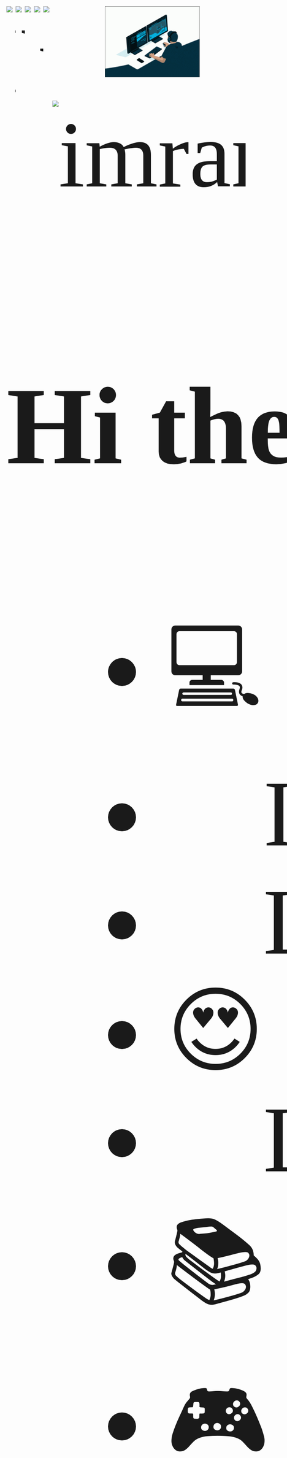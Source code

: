 <img align="right" width="49%" alt="GIF" src="CodingBlack.gif" />
<span style="font-family:'Consolas';font-size:65mm;white-space: nowrap;">
<a href="https://www.linkedin.com/in/shah-md-imran-hossain-785b5a117/"><img align="left" alt="LinkedIn" width="24px" src="https://cdn-icons-png.flaticon.com/512/2111/2111499.png"></a>
<a href="https://imran4424.github.io/"><img align="left" alt="Website" width="24px" src="https://img.icons8.com/color/48/000000/internet--v2.png"></a>
<a href="https://stackoverflow.com/users/6028039/shah-md-imran-hossain"><img align="left" alt="Stackoverflow" width="24px" src="https://upload.wikimedia.org/wikipedia/commons/e/ef/Stack_Overflow_icon.svg"></a>
<a href="https://shahcodersden.com/" target="_blank" rel="noopener noreferrer"><img align="left" alt="wordpress" width="24px" src="https://cdn-icons-png.flaticon.com/512/174/174881.png"></a>
<a href="https://stardev.io/developers/Imran4424"><img align="left" alt="stardev" width="24px" src="https://stardev.io/img/logo.png"></a>
<p> <img src="https://komarev.com/ghpvc/?username=imran4424&label=Profile%20views&color=0e75b6&style=flat" alt="imran"> </p>

### Hi there 👋, I am Shah Md. Imran Hossain

 <div align='left' id="user-content-toc">
 <ul>
    <li>💻 I’m currently working as Software Engineer(iOS)</li>
    <li>🌱 I’m currently learning about Software Architecture</li>
    <li>👯 Looking forward to collaborate on OpenSource iOS App</li>
    <li>😍 My Research Interests are: CV, NLP, LLM </li>
    <li>🔭 Looking for funded PhD program on CV, NLP, LLM</li>
    <li>📚 I love to reading novels</li>
    <li>🎮 I love to play video games</li>
    <li>😘😍💻 Happy Coding 💻😍😘</li>
 </ul>
 </div>

<br>
<br>
<img src = "https://github-readme-stats.vercel.app/api?username=imran4424&show_icons=true&&count_private=true&locale=en&theme=onedark&layout=compact" align='left' width="47%"/>
<img src = 'https://github-readme-streak-stats.herokuapp.com/?user=imran4424&show_icons=true&count_private=true&locale=en&theme=onedark&layout=compact' align='right' width="47%"/>

<!-- Adding more blank lines -->
<br><br><br><br><br><br><br><br><br><br>

---

## 📝 Research Profile

### Research Interests

- 🤖 **Computer Vision**
- 📝 **Natural Language Processing**
- 📚 **Large Language Models**
- 🕶️ **Virtual Reality (VR)**

----

# **Computer Vision**
**[A1 Canvas](https://apps.apple.com/us/app/a1-canvas/id6452395783)**

- A computer vison model built with CreateML framework from Apple.
- This model able to detect characters from 0 to 9 and A to Z (both uppercase and lowercase)
- DataSet created by myself
- DataSet amount per character is 200
- Picture resolution: 256 * 256

---

# **Natural Language Processing**

---
